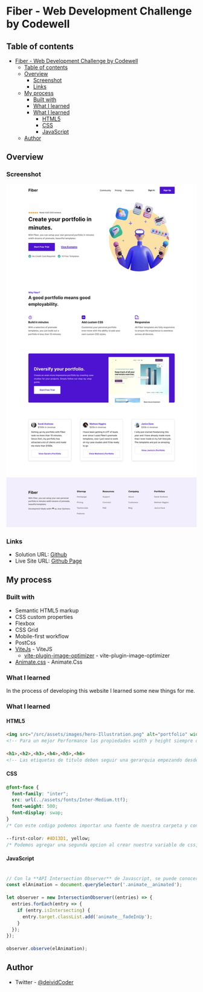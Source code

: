 # Fiber - Web Development Challenge by Codewell

## Table of contents

- [Fiber - Web Development Challenge by Codewell](#fiber---web-development-challenge-by-codewell)
  - [Table of contents](#table-of-contents)
  - [Overview](#overview)
    - [Screenshot](#screenshot)
    - [Links](#links)
  - [My process](#my-process)
    - [Built with](#built-with)
    - [What I learned](#what-i-learned)
    - [What I learned](#what-i-learned-1)
      - [HTML5](#html5)
      - [CSS](#css)
      - [JavaScript](#javascript)
  - [Author](#author)


## Overview

### Screenshot

![](./src/assets/images/fiber-preview.png)

### Links

- Solution URL: [Github](https://github.com/deividcode/fiber)
- Live Site URL: [Github Page](https://deividcode.github.io/fiber/)

## My process

### Built with

- Semantic HTML5 markup
- CSS custom properties
- Flexbox
- CSS Grid
- Mobile-first workflow
- PostCss
- [ViteJs](https://vitejs.dev/) - ViteJS  
  - [vite-plugin-image-optimizer](https://www.npmjs.com/package/vite-plugin-image-optimizer) - vite-plugin-image-optimizer
- [Animate.css](https://animate.style/) - Animate.Css


### What I learned

In the process of developing this website I learned some new things for me.

### What I learned

#### HTML5

```html
<img src="/src/assets/images/hero-Illustration.png" alt="portfolio" width="530" height="528"> 
<!-- Para un mejor Performance las propiedades width y height siempre deben estar presentes, con valores que abarquen el tamaño como estaran en nuestro sitio web -->

<h1>,<h2>,<h3>,<h4>,<h5>,<h6> 
<!-- Las etiquetas de titulo deben seguir una gerarquia empezando desde el H2 -->
```

#### CSS

```css
@font-face {
  font-family: "inter";
  src: url(../assets/fonts/Inter-Medium.ttf);
  font-weight: 500;
  font-display: swap;
}
/* Con este codigo podemos importar una fuente de nuestra carpeta y con la propiedad font-display se puede usar una fuente del sistema si la que estamos solicitando no a cargado */

--first-color: #4D13D1, yellow;
/* Podemos agregar una segunda opcion al crear nuestra variable de css, si por alguna razon no se cumple la primera esta variable tomara el segundo valor*/

```

#### JavaScript

```js

// Con la **API Intersection Observer** de Javascript, se puede conocer cuando un elemento esta dentro de la vista del usuario, se selecciona el elemento que se quiere observar y luego se pasa a la funcion
const elAnimation = document.querySelector('.animate__animated');

let observer = new IntersectionObserver((entries) => {
  entries.forEach(entry => {
    if (entry.isIntersecting) {
      entry.target.classList.add('animate__fadeInUp');    
    }
  });
});

observer.observe(elAnimation);  

```

## Author

- Twitter - [@deividCoder](https://twitter.com/deividCoder)
